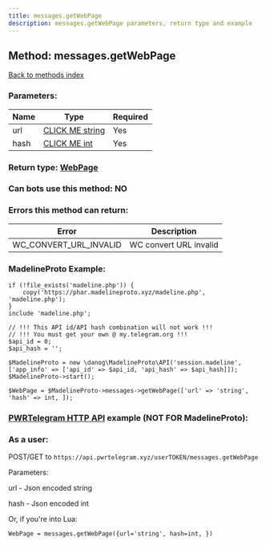 ```yaml
---
title: messages.getWebPage
description: messages.getWebPage parameters, return type and example
---
```

## Method: messages.getWebPage  
[Back to methods index](index.md)


### Parameters:

| Name     |    Type       | Required |
|----------|---------------|----------|
|url|[CLICK ME string](../types/string.md) | Yes|
|hash|[CLICK ME int](../types/int.md) | Yes|


### Return type: [WebPage](../types/WebPage.md)

### Can bots use this method: **NO**


### Errors this method can return:

| Error    | Description   |
|----------|---------------|
|WC_CONVERT_URL_INVALID|WC convert URL invalid|


### MadelineProto Example:


```
if (!file_exists('madeline.php')) {
    copy('https://phar.madelineproto.xyz/madeline.php', 'madeline.php');
}
include 'madeline.php';

// !!! This API id/API hash combination will not work !!!
// !!! You must get your own @ my.telegram.org !!!
$api_id = 0;
$api_hash = '';

$MadelineProto = new \danog\MadelineProto\API('session.madeline', ['app_info' => ['api_id' => $api_id, 'api_hash' => $api_hash]]);
$MadelineProto->start();

$WebPage = $MadelineProto->messages->getWebPage(['url' => 'string', 'hash' => int, ]);
```

### [PWRTelegram HTTP API](https://pwrtelegram.xyz) example (NOT FOR MadelineProto):



### As a user:

POST/GET to `https://api.pwrtelegram.xyz/userTOKEN/messages.getWebPage`

Parameters:

url - Json encoded string

hash - Json encoded int




Or, if you're into Lua:

```
WebPage = messages.getWebPage({url='string', hash=int, })
```

